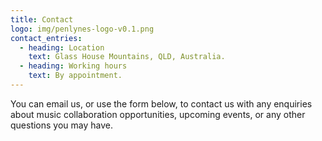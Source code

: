 ```yaml
---
title: Contact
logo: img/penlynes-logo-v0.1.png
contact_entries:
  - heading: Location
    text: Glass House Mountains, QLD, Australia.
  - heading: Working hours
    text: By appointment.
---
```

You can email us, or use the form below, to contact us with any enquiries about music collaboration opportunities, upcoming events, or any other questions you may have.
